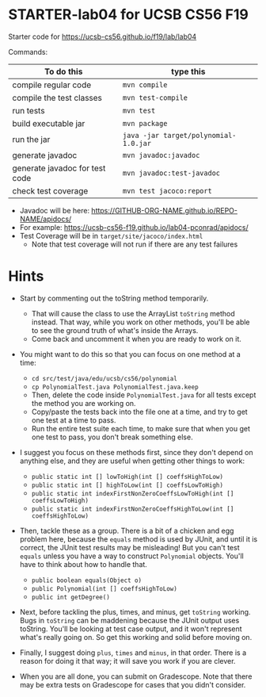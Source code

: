 # STARTER-lab04 for UCSB CS56 F19

Starter code for https://ucsb-cs56.github.io/f19/lab/lab04

Commands:

| To do this           | type this     |
|----------------------|---------------|
| compile regular code | `mvn compile` |
| compile the test classes | `mvn test-compile` |
| run tests            | `mvn test`    |
| build executable jar | `mvn package`  |
| run the jar          | `java -jar target/polynomial-1.0.jar` |
| generate javadoc     | `mvn javadoc:javadoc` |
| generate javadoc for test code   | `mvn javadoc:test-javadoc` |
| check test coverage  | `mvn test jacoco:report` |

* Javadoc will be here: https://GITHUB-ORG-NAME.github.io/REPO-NAME/apidocs/
* For example: https://ucsb-cs56-f19.github.io/lab04-pconrad/apidocs/
* Test Coverage will be in `target/site/jacoco/index.html`
  * Note that test coverage will not run if there are any test failures

# Hints

* Start by commenting out the toString method temporarily.
   * That will cause the class to use the ArrayList<Integer> `toString` method
     instead.  That way, while you work on other methods, you'll be able to
     see the ground truth of what's inside the Arrays.
   * Come back and uncomment it when you are ready to work on it.
* You might want to do this so that you can focus on one method at a time:
   * `cd src/test/java/edu/ucsb/cs56/polynomial`
   * `cp PolynomialTest.java PolynomialTest.java.keep`
   * Then, delete the code inside `PolynomialTest.java` for all tests except the method you are working on.
   * Copy/paste the tests back into the file one at a time, and try to get one test at a time to pass.
   * Run the entire test suite each time, to make sure that when you get one test to pass, you don't break something else.
* I suggest you focus on these methods first, since they don't depend on anything else, and they are useful when
  getting other things to work:

  * `public static int [] lowToHigh(int [] coeffsHighToLow)`
  * `public static int [] highToLow(int [] coeffsLowToHigh)` 
  * `public static int indexFirstNonZeroCoeffsLowToHigh(int [] coeffsLowToHigh)`
  * `public static int indexFirstNonZeroCoeffsHighToLow(int [] coeffsHighToLow)`

* Then, tackle these as a group.  There is a bit of a chicken and egg problem here, because
  the `equals` method is used by JUnit, and until it is correct, the JUnit test results
  may be misleading!  But you can't test `equals` unless you have a way to construct
  `Polynomial` objects.  You'll have to think about how to handle that.
  
  * `public boolean equals(Object o)`
  * `public Polynomial(int [] coeffsHighToLow)`
  * `public int getDegree()`

* Next, before tackling the plus, times, and minus, get `toString` working.
  Bugs in `toString` can be maddening because the JUnit output uses toString.
  You'll be looking at test case output, and it won't represent what's really
  going on.  So get this working and solid before moving on.

* Finally, I suggest doing `plus`, `times` and `minus`, in that order.
  There is a reason for doing it that way; it will save you work if you are
  clever.

* When you are all done, you can submit on Gradescope.  Note that there may be
  extra tests on Gradescope for cases that you didn't consider.




